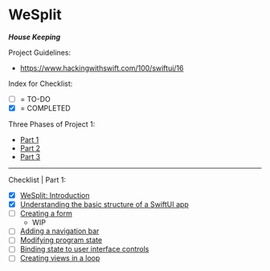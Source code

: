 #  WeSplit

***House Keeping***

Project Guidelines:
- https://www.hackingwithswift.com/100/swiftui/16

Index for Checklist:
- [ ] = TO-DO
- [x] = COMPLETED

Three Phases of Project 1:
- [Part 1](https://www.hackingwithswift.com/100/swiftui/16)
- [Part 2](https://www.hackingwithswift.com/100/swiftui/17)
- [Part 3](https://www.hackingwithswift.com/100/swiftui/18)
__________
Checklist | Part 1: 
- [x] [WeSplit: Introduction](https://www.hackingwithswift.com/books/ios-swiftui/wesplit-introduction)
- [X] [Understanding the basic structure of a SwiftUI app](https://www.hackingwithswift.com/books/ios-swiftui/understanding-the-basic-structure-of-a-swiftui-app)
- [ ] [Creating a form](https://www.hackingwithswift.com/books/ios-swiftui/creating-a-form)
    - WIP
- [ ] [Adding a navigation bar](https://www.hackingwithswift.com/books/ios-swiftui/adding-a-navigation-bar)
- [ ] [Modifying program state](https://www.hackingwithswift.com/books/ios-swiftui/modifying-program-state)
- [ ] [Binding state to user interface controls](https://www.hackingwithswift.com/books/ios-swiftui/binding-state-to-user-interface-controls)
- [ ] [Creating views in a loop](https://www.hackingwithswift.com/books/ios-swiftui/creating-views-in-a-loop)
